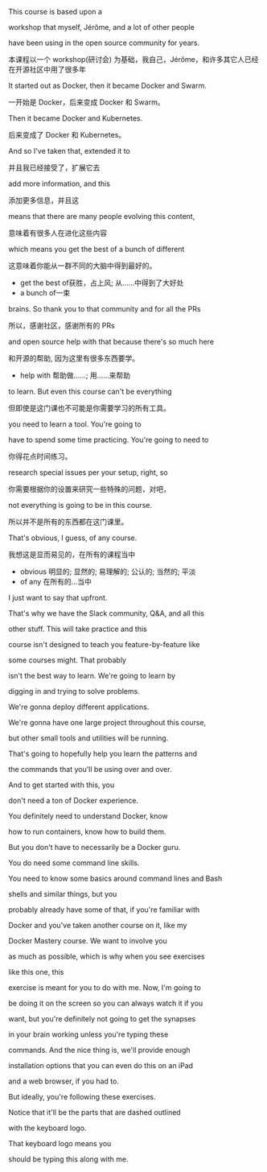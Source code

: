 This course is based upon a

workshop that myself, Jérôme, and a lot of other people

have been using in the open source community for years.

本课程以一个 workshop(研讨会) 为基础，我自己，Jérôme，和许多其它人已经在开源社区中用了很多年

It started out as Docker, then it became Docker and Swarm.

一开始是 Docker，后来变成 Docker 和 Swarm。

Then it became Docker and Kubernetes.

后来变成了 Docker 和 Kubernetes。

And so I've taken that, extended it to

并且我已经接受了，扩展它去

add more information, and this

添加更多信息，并且这

means that there are many people evolving this content,

意味着有很多人在进化这些内容

which means you get the best of a bunch of different

这意味着你能从一群不同的大脑中得到最好的。
* get the best of获胜，占上风; 从……中得到了大好处
* a bunch of一束

brains. So thank you to that community and for all the PRs

所以，感谢社区，感谢所有的 PRs

and open source help with that because there's so much here

和开源的帮助, 因为这里有很多东西要学。
* help with 帮助做……; 用……来帮助

to learn. But even this course can't be everything

但即使是这门课也不可能是你需要学习的所有工具。

you need to learn a tool. You're going to


have to spend some time practicing. You're going to need to

你得花点时间练习。

research special issues per your setup, right, so

你需要根据你的设置来研究一些特殊的问题，对吧，

not everything is going to be in this course.

所以并不是所有的东西都在这门课里。

That's obvious, I guess, of any course.

我想这是显而易见的，在所有的课程当中
* obvious 明显的; 显然的; 易理解的; 公认的; 当然的; 平淡
* of any 在所有的…当中


I just want to say that upfront.

That's why we have the Slack community, Q&A, and all this

other stuff. This will take practice and this

course isn't designed to teach you feature-by-feature like

some courses might. That probably

isn't the best way to learn. We're going to learn by

digging in and trying to solve problems.

We're gonna deploy different applications.

We're gonna have one large project throughout this course,

but other small tools and utilities will be running.

That's going to hopefully help you learn the patterns and

the commands that you'll be using over and over.

And to get started with this, you

don't need a ton of Docker experience.

You definitely need to understand Docker, know

how to run containers, know how to build them.

But you don't have to necessarily be a Docker guru.

You do need some command line skills.

You need to know some basics around command lines and Bash

shells and similar things, but you

probably already have some of that, if you're familiar with

Docker and you've taken another course on it, like my

Docker Mastery course. We want to involve you

as much as possible, which is why when you see exercises

like this one, this

exercise is meant for you to do with me. Now, I'm going to

be doing it on the screen so you can always watch it if you

want, but you're definitely not going to get the synapses

in your brain working unless you're typing these

commands. And the nice thing is, we'll provide enough

installation options that you can even do this on an iPad

and a web browser, if you had to.

But ideally, you're following these exercises.

Notice that it'll be the parts that are dashed outlined

with the keyboard logo.

That keyboard logo means you

should be typing this along with me.

